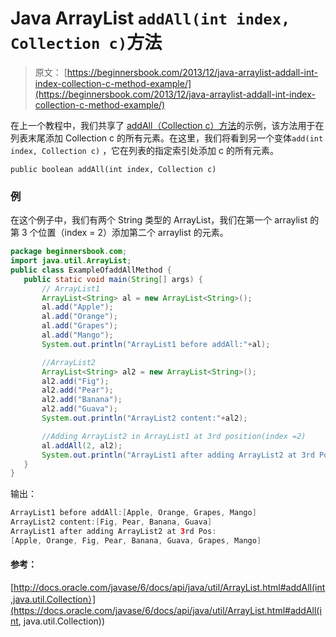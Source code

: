 # Java ArrayList `addAll(int index, Collection c)`方法

> 原文： [https://beginnersbook.com/2013/12/java-arraylist-addall-int-index-collection-c-method-example/](https://beginnersbook.com/2013/12/java-arraylist-addall-int-index-collection-c-method-example/)

在上一个教程中，我们共享了 [addAll（Collection c）方法](https://beginnersbook.com/2013/12/java-arraylist-addallcollection-c-method-example/)的示例，该方法用于在列表末尾添加 Collection c 的所有元素。在这里，我们将看到另一个变体`add(int index, Collection c)` ，它在列表的指定索引处添加 c 的所有元素。

`public boolean addAll(int index, Collection c)`

### 例

在这个例子中，我们有两个 String 类型的 ArrayList，我们在第一个 arraylist 的第 3 个位置（index = 2）添加第二个 arraylist 的元素。

```java
package beginnersbook.com;
import java.util.ArrayList;
public class ExampleOfaddAllMethod {
   public static void main(String[] args) {
       // ArrayList1 
       ArrayList<String> al = new ArrayList<String>();
       al.add("Apple");
       al.add("Orange");
       al.add("Grapes");
       al.add("Mango");
       System.out.println("ArrayList1 before addAll:"+al);

       //ArrayList2 
       ArrayList<String> al2 = new ArrayList<String>();
       al2.add("Fig");
       al2.add("Pear");
       al2.add("Banana");
       al2.add("Guava");
       System.out.println("ArrayList2 content:"+al2);

       //Adding ArrayList2 in ArrayList1 at 3rd position(index =2)
       al.addAll(2, al2);
       System.out.println("ArrayList1 after adding ArrayList2 at 3rd Pos:\n"+al);
   }
}
```

输出：

```java
ArrayList1 before addAll:[Apple, Orange, Grapes, Mango]
ArrayList2 content:[Fig, Pear, Banana, Guava]
ArrayList1 after adding ArrayList2 at 3rd Pos:
[Apple, Orange, Fig, Pear, Banana, Guava, Grapes, Mango]
```

#### 参考：

[http://docs.oracle.com/javase/6/docs/api/java/util/ArrayList.html#addAll(int,java.util.Collection）](https://docs.oracle.com/javase/6/docs/api/java/util/ArrayList.html#addAll(int, java.util.Collection))
